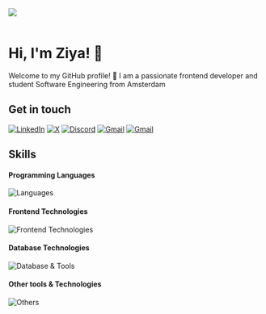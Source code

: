 <div>
<img align="center" src="https://i.imgur.com/4ASafy0.png">
</div>

<br>

# Hi, I'm Ziya! 👋

Welcome to my GitHub profile! 🌟
I am a passionate frontend developer and student Software Engineering from Amsterdam

## Get in touch
[![LinkedIn](https://skillicons.dev/icons?i=linkedin)](https://www.linkedin.com/in/ziyasensoy)
[![X](https://skillicons.dev/icons?i=twitter)](https://x.com/ziyasensoy)
[![Discord](https://skillicons.dev/icons?i=discord)](https://discordapp.com/users/505388422999965717)
[![Gmail](https://skillicons.dev/icons?i=gmail)](mailto:zcsensoy@gmail.com)
[![Gmail](https://skillicons.dev/icons?i=codepen)](mailto:zcsensoy@gmail.com)




## Skills

#### Programming Languages
![Languages](https://skillicons.dev/icons?i=js,php,java,cs)

#### Frontend Technologies
![Frontend Technologies](https://skillicons.dev/icons?i=react,html,css,bootstrap,tailwind,sass,wordpress)

#### Database Technologies
![Database & Tools](https://skillicons.dev/icons?i=mysql,mongodb)

#### Other tools & Technologies
![Others](https://skillicons.dev/icons?i=git,github,azure,vscode,idea,figma,gitlab)


